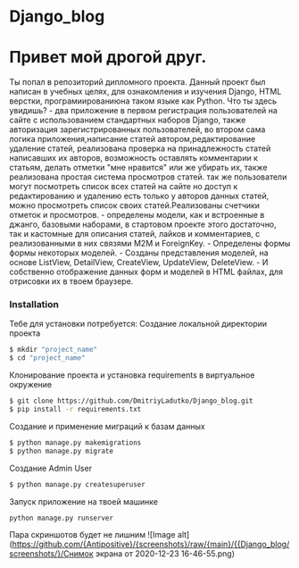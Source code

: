 # Django_blog
# Привет мой дрогой друг.
Ты попал в репозиторий дипломного проекта. Данный проект был написан в учебных целях, для ознакомления и изучения 
Django,  HTML верстки, програмиированиюна таком языке как Python.
Что ты здесь увидишь?
        - два приложение в первом регистрация пользователей на сайте с использованием стандартных наборов Django, также авторизация зарегистрированных пользователей,    во втором сама логика приложения,написание статей автором,редактирование удаление статей, реализована проверка на принадлежность статей написавших их авторов, возможность оставлять комментарии к статьям, делать отметки "мне нравится" или же убирать их, также реализована простая система просмотров статей. так же пользователи могут посмотреть список всех статей на сайте но доступ к редактированию и удалению есть только у авторов данных статей, можно просмотреть список своих статей.Реализованы счетчики отметок и просмотров.
        - определены модели, как и встроенные в джанго,  базовыми наборами, в стартовом проекте этого достаточно, так и кастомные для описания статей, лайков и комментариев, с реализованными в них связями M2M и ForeignKey.
        - Определены формы формы некоторых моделей.
        - Созданы представления моделей, на основе ListView, DetailView, CreateView, UpdateView, DeleteView.
        - И собственно отображение данных форм и моделей в HTML файлах, для отрисовки их в твоем браузере.


### Installation

Тебе для установки потребуется:
Создание локальной директории проекта
```sh
$ mkdir "project_name"
$ cd "project_name"
```

Клонирование проекта и установка requirements в виртуальное окружение
```sh
$ git clone https://github.com/DmitriyLadutko/Django_blog.git
$ pip install -r requirements.txt
```
Создание и применение миграций к базам данных
```sh
$ python manage.py makemigrations
$ python manage.py migrate
```
Создание Admin User
```sh
$ python manage.py createsuperuser
```
Запуск приложение на твоей машинке
```sh
python manage.py runserver
```
Пара скриншотов будет не лишним
![Image alt](https://github.com/{Antipositive}/{screenshots}/raw/{main}/{{Django_blog/screenshots/}/Снимок экрана от 2020-12-23 16-46-55.png)

